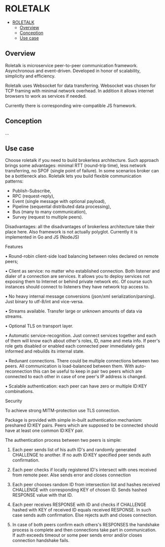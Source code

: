 
<!-- @import "[TOC]" {cmd="toc" depthFrom=1 depthTo=6 orderedList=false} -->
# ROLETALK

<!-- code_chunk_output -->

- [ROLETALK](#roletalk)
  - [Overview](#overview)
  - [Conception](#conception)
  - [Use case](#use-case)

<!-- /code_chunk_output -->

## Overview

Roletalk is microservice peer-to-peer communication framework. Asynchronous and event-driven.
Developed in honor of scalability, simplicity and efficiency.

Roletalk uses Websocket for data transferring. Websocket was chosen for TCP framing with minimal network overhead. In addition it allows internet browsers to work as services if needed.

Currently there is corresponding wire-compatible JS framework.

## Conception

...

## Use case

Choose roletalk if you need to build brokerless architecture. Such approach brings some advantages: minimal RTT (round-trip time), less network transferring, no SPOF (single point of failure). In some scenarios broker can be a bottleneck also.
Roletalk lets you build flexible communication patterns:

- Publish-Subscribe,
- RPC (request-reply),
- Event (single message with optional payload),
- Pipeline (sequental distributed data processing),
- Bus (many to many communication),
- Survey (request to multiple peers).

Disadvantages: all the disadvantages of brokerless architecture take their place here.
Also framework is not actually polyglot. Currently it is implemented in Go and JS (NodeJS)

Features

• Round-robin client-side load balancing between roles declared on remote peers;

• Client as service: no matter who established connection. Both listener and dialer of a connection are services.
It allows you to deploy services not exposing them to Internet or behind private network etc.
Of course such instances should connect to listeners they have network tcp access to.

• No heavy internal message conversions (json/xml serialization/parsing). Just binary to utf-8/int and vice-versa.

• Streams available. Transfer large or unknown amounts of data via streams.

• Optional TLS on transport layer.

• Automatic service-recognition. Just connect services together and each of them will know each about other's roles, ID, name and meta info.
If peer's role gets disabled or enabled each connected peer immediately gets informed and rebuilds its internal state.

• Redunant connections. There could be multiple connections between two peers. All communication is load-balanced between them.
With auto-reconnection this can be useful to keep in pair two peers which are connected to each other in case of one peer's IP address is changed.

• Scalable authentication: each peer can have zero or multiple ID:KEY combinations.

Security

To achieve strong MITM-protection use TLS connection.

Package is provided with simple in-built authentication mechanism: preshared ID:KEY pairs. Peers which are supposed to be connected should have at least one common ID:KEY pair.

The authentication process between two peers is simple:

1. Each peer sends list of his auth ID's and randomly generated CHALLENGE to another. If no auth ID:KEY specified peer sends auth confirmation.

2. Each peer checks if locally registered ID's intersect with ones received from remote peer. Alse sends error and closes connection

3. Each peer chooses random ID from intersection list and hashes received CHALLENGE with corresponding KEY of chosen ID. Sends hashed RESPONSE value with that ID.

4. Each peer receives RESPONSE with ID and checks if CHALLENGE hashed with KEY of received ID equals received RESPONSE. In such case sends auth confirmation. Else rejects auth and closes connection.

5. In case of both peers confirm each others's RESPONSES the handshake process is complete and then connections take part in communication. If auth exceeds timeout or some peer sends error and/or closes connection handshake fails.
